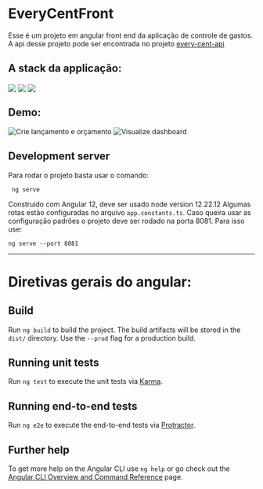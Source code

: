 # EveryCentFront

Esse é um projeto em angular front end da aplicação de controle de gastos.
A api desse projeto pode ser encontrada no projeto [every-cent-api](https://github.com/asreal089/every-cent-api)

## A stack da applicação:

<img align="center" src="https://img.shields.io/badge/PostgreSQL-316192?style=for-the-badge&logo=postgresql&logoColor=white"/>
<img align="center" src="https://img.shields.io/badge/Spring-6DB33F?style=for-the-badge&logo=spring&logoColor=white"/>
<img align="center" src="https://img.shields.io/badge/Angular-DD0031?style=for-the-badge&logo=angular&logoColor=white"/>


## Demo:

![Crie lançamento e orçamento](https://github.com/asreal089/every-cent-front/blob/main/assets/demo1.gif)
![Visualize dashboard](https://github.com/asreal089/every-cent-front/blob/main/assets/demo2.gif)

## Development server

Para rodar o projeto basta usar o comando:
```
 ng serve
```
Construido com Angular 12, deve ser usado node version 12.22.12
Algumas rotas estão configuradas no arquivo `app.constants.ts`.
Caso queira usar as configuração padrões o projeto deve ser rodado na porta 8081. Para isso use:

```
ng serve --port 8081
```
---
# Diretivas gerais do angular:

## Build

Run `ng build` to build the project. The build artifacts will be stored in the `dist/` directory. Use the `--prod` flag for a production build.

## Running unit tests

Run `ng test` to execute the unit tests via [Karma](https://karma-runner.github.io).

## Running end-to-end tests

Run `ng e2e` to execute the end-to-end tests via [Protractor](http://www.protractortest.org/).

## Further help

To get more help on the Angular CLI use `ng help` or go check out the [Angular CLI Overview and Command Reference](https://angular.io/cli) page.
